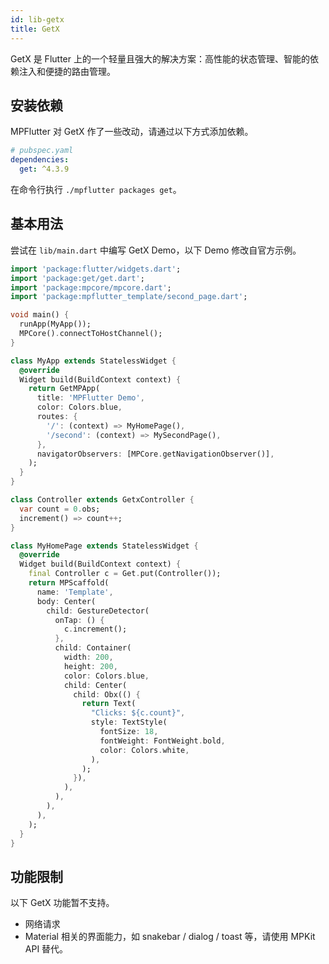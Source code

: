 ```yaml
---
id: lib-getx
title: GetX
---
```


GetX 是 Flutter 上的一个轻量且强大的解决方案：高性能的状态管理、智能的依赖注入和便捷的路由管理。

## 安装依赖

MPFlutter 对 GetX 作了一些改动，请通过以下方式添加依赖。

```yaml
# pubspec.yaml
dependencies:
  get: ^4.3.9
```

在命令行执行 `./mpflutter packages get`。

## 基本用法

尝试在 `lib/main.dart` 中编写 GetX Demo，以下 Demo 修改自官方示例。

```dart
import 'package:flutter/widgets.dart';
import 'package:get/get.dart';
import 'package:mpcore/mpcore.dart';
import 'package:mpflutter_template/second_page.dart';

void main() {
  runApp(MyApp());
  MPCore().connectToHostChannel();
}

class MyApp extends StatelessWidget {
  @override
  Widget build(BuildContext context) {
    return GetMPApp(
      title: 'MPFlutter Demo',
      color: Colors.blue,
      routes: {
        '/': (context) => MyHomePage(),
        '/second': (context) => MySecondPage(),
      },
      navigatorObservers: [MPCore.getNavigationObserver()],
    );
  }
}

class Controller extends GetxController {
  var count = 0.obs;
  increment() => count++;
}

class MyHomePage extends StatelessWidget {
  @override
  Widget build(BuildContext context) {
    final Controller c = Get.put(Controller());
    return MPScaffold(
      name: 'Template',
      body: Center(
        child: GestureDetector(
          onTap: () {
            c.increment();
          },
          child: Container(
            width: 200,
            height: 200,
            color: Colors.blue,
            child: Center(
              child: Obx(() {
                return Text(
                  "Clicks: ${c.count}",
                  style: TextStyle(
                    fontSize: 18,
                    fontWeight: FontWeight.bold,
                    color: Colors.white,
                  ),
                );
              }),
            ),
          ),
        ),
      ),
    );
  }
}
```

## 功能限制

以下 GetX 功能暂不支持。

* 网络请求
* Material 相关的界面能力，如 snakebar / dialog / toast 等，请使用 MPKit API 替代。
